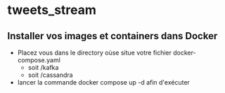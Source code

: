 # tweets_stream

## Installer vos images et containers dans Docker

- Placez vous dans le directory oùse situe votre fichier docker-compose.yaml
  - soit /kafka
  - soit /cassandra
- lancer la commande docker compose up -d afin d'exécuter
